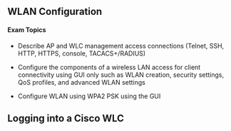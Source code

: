## WLAN Configuration

#### Exam Topics

- Describe AP and WLC management access connections (Telnet, SSH, HTTP, HTTPS, console, TACACS+/RADIUS)

- Configure the components of a wireless LAN access for client connectivity using GUI only such as WLAN creation, security settings, QoS profiles, and advanced WLAN settings

- Configure WLAN using WPA2 PSK using the GUI

## Logging into a Cisco WLC
